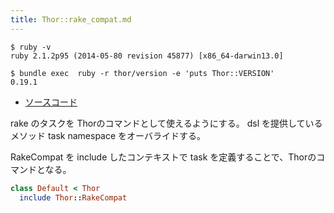 ```yaml
---
title: Thor::rake_compat.md
---
```


```
$ ruby -v
ruby 2.1.2p95 (2014-05-80 revision 45877) [x86_64-darwin13.0]
```

```
$ bundle exec  ruby -r thor/version -e 'puts Thor::VERSION'
0.19.1
```

* [ソースコード](https://github.com/erikhuda/thor/blob/v0.19.1/lib/thor/rake_compat.rb)

rake のタスクを Thorのコマンドとして使えるようにする。
dsl を提供しているメソッド task namespace をオーバライドする。


RakeCompat を include したコンテキストで task を定義することで、Thorのコマンドとなる。

```ruby
class Default < Thor
  include Thor::RakeCompat
```
